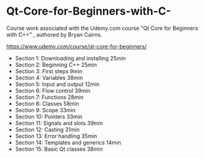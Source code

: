 # Qt-Core-for-Beginners-with-C-
Course work associated with the Udemy.com course "Qt Core for Beginners with C++" , authored by Bryan Cairns.

https://www.udemy.com/course/qt-core-for-beginners/

* Section 1: Downloading and installing
25min
* Section 2: Beginning C++
25min
* Section 3: First steps
9min
* Section 4: Variables
38min
* Section 5: Input and output
12min
* Section 6: Flow control
39min
* Section 7: Functions
28min
* Section 8: Classes
58min
* Section 9: Scope
33min
* Section 10: Pointers
33min
* Section 11: Signals and slots
39min
* Section 12: Casting
31min
* Section 13: Error handling
35min
* Section 14: Templates and generics
14min
* Section 15: Basic Qt classes
38min

